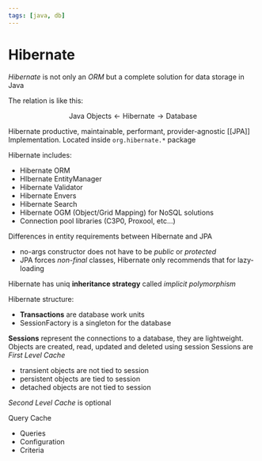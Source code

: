 ```yaml
---
tags: [java, db]
---
```


# Hibernate

*Hibernate* is not only an *ORM* but a complete solution for data storage in Java

The relation is like this:

$$
\text{Java Objects} \gets \text{Hibernate} \to \text{Database}
$$


Hibernate productive, maintainable, performant, provider-agnostic [[JPA]] Implementation. Located inside `org.hibernate.*` package

Hibernate includes:

- Hibernate ORM
- HIbernate EntityManager
- Hibernate Validator
- Hibernate Envers
- Hibernate Search
- Hibernate OGM (Object/Grid Mapping) for NoSQL solutions
- Connection pool libraries (C3P0, Proxool, etc...)

Differences in entity requirements between Hibernate and JPA

- no-args constructor does not have to be *public* or *protected*
- JPA forces *non-final* classes, Hibernate only recommends that for lazy-loading

Hibernate has uniq **inheritance strategy** called *implicit polymorphism*


Hibernate structure:

- **Transactions** are database work units
- SessionFactory is a singleton for the database


**Sessions** represent the connections to a database, they are lightweight. Objects are created, read, updated and deleted using session
Sessions are *First Level Cache*

- transient objects are not tied to session
- persistent objects are tied to session
- detached objects are not tied to session


*Second Level Cache* is optional

Query Cache

- Queries 
- Configuration
- Criteria
